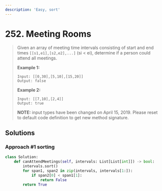 ```yaml
---
description: 'Easy, sort'
---
```


# 252. Meeting Rooms

> Given an array of meeting time intervals consisting of start and end times `[[s1,e1],[s2,e2],...]` \(si &lt; ei\), determine if a person could attend all meetings.
>
> **Example 1:**
>
> ```text
> Input: [[0,30],[5,10],[15,20]]
> Output: false
> ```
>
> **Example 2:**
>
> ```text
> Input: [[7,10],[2,4]]
> Output: true
> ```
>
> **NOTE:** input types have been changed on April 15, 2019. Please reset to default code definition to get new method signature.

## Solutions

### Approach \#1 sorting

```python
class Solution:
    def canAttendMeetings(self, intervals: List[List[int]]) -> bool:
        intervals.sort()
        for span1, span2 in zip(intervals, intervals[1:]):
            if span2[0] < span1[1]:
                return False
        return True
```


